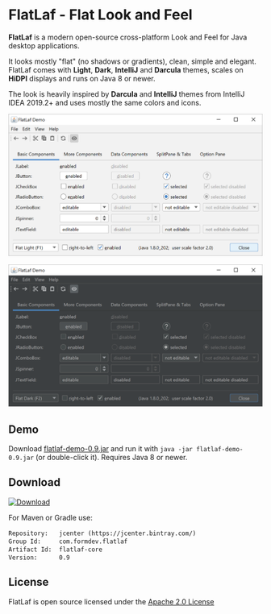 FlatLaf - Flat Look and Feel
============================

**FlatLaf** is a modern open-source cross-platform Look and Feel for Java
desktop applications.

It looks mostly "flat" (no shadows or gradients), clean, simple and elegant.
FlatLaf comes with **Light**, **Dark**, **IntelliJ** and **Darcula** themes,
scales on **HiDPI** displays and runs on Java 8 or newer.

The look is heavily inspired by **Darcula** and **IntelliJ** themes from
IntelliJ IDEA 2019.2+ and uses mostly the same colors and icons.

![Flat Light Demo](images/FlatLightDemo.png)

![Flat Dark Demo](images/FlatDarkDemo.png)


Demo
----

Download
[flatlaf-demo-0.9.jar](https://download.formdev.com/flatlaf/flatlaf-demo-0.9.jar)
and run it with `java -jar flatlaf-demo-0.9.jar` (or double-click it). Requires
Java 8 or newer.


Download
--------

[ ![Download](https://api.bintray.com/packages/jformdesigner/flatlaf/flatlaf-core/images/download.svg) ](https://bintray.com/jformdesigner/flatlaf/flatlaf-core/_latestVersion)

For Maven or Gradle use:

    Repository:   jcenter (https://jcenter.bintray.com/) 
    Group Id:     com.formdev.flatlaf
    Artifact Id:  flatlaf-core
    Version:      0.9


License
-------

FlatLaf is open source licensed under the [Apache 2.0 License](LICENSE)
